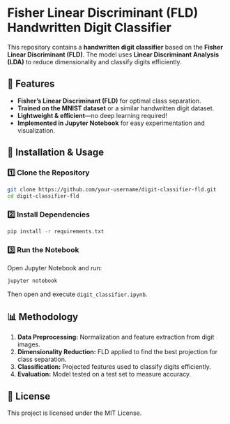 # Fisher Linear Discriminant (FLD) Handwritten Digit Classifier  

This repository contains a **handwritten digit classifier** based on the **Fisher Linear Discriminant (FLD)**. The model uses **Linear Discriminant Analysis (LDA)** to reduce dimensionality and classify digits efficiently.  

## 📌 Features  
- **Fisher’s Linear Discriminant (FLD)** for optimal class separation.  
- **Trained on the MNIST dataset** or a similar handwritten digit dataset.  
- **Lightweight & efficient**—no deep learning required!  
- **Implemented in Jupyter Notebook** for easy experimentation and visualization.  

## 🚀 Installation & Usage  

### 1️⃣ Clone the Repository  
```sh
git clone https://github.com/your-username/digit-classifier-fld.git
cd digit-classifier-fld
```

### 2️⃣ Install Dependencies  
```sh
pip install -r requirements.txt
```

### 3️⃣ Run the Notebook  
Open Jupyter Notebook and run:  
```sh
jupyter notebook
```
Then open and execute `digit_classifier.ipynb`.  

## 📊 Methodology  

1. **Data Preprocessing:** Normalization and feature extraction from digit images.  
2. **Dimensionality Reduction:** FLD applied to find the best projection for class separation.  
3. **Classification:** Projected features used to classify digits efficiently.  
4. **Evaluation:** Model tested on a test set to measure accuracy.  

## 📜 License  
This project is licensed under the MIT License.  
